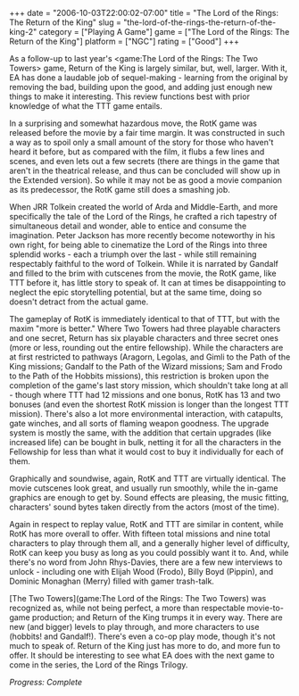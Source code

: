 +++
date = "2006-10-03T22:00:02-07:00"
title = "The Lord of the Rings: The Return of the King"
slug = "the-lord-of-the-rings-the-return-of-the-king-2"
category = ["Playing A Game"]
game = ["The Lord of the Rings: The Return of the King"]
platform = ["NGC"]
rating = ["Good"]
+++

As a follow-up to last year's <game:The Lord of the Rings: The Two Towers> game, Return of the King is largely similar, but, well, larger. With it, EA has done a laudable job of sequel-making - learning from the original by removing the bad, building upon the good, and adding just enough new things to make it interesting. This review functions best with prior knowledge of what the TTT game entails.

In a surprising and somewhat hazardous move, the RotK game was released before the movie by a fair time margin. It was constructed in such a way as to spoil only a small amount of the story for those who haven't heard it before, but as compared with the film, it flubs a few lines and scenes, and even lets out a few secrets (there are things in the game that aren't in the theatrical release, and thus can be concluded will show up in the Extended version). So while it may not be as good a movie companion as its predecessor, the RotK game still does a smashing job.

When JRR Tolkein created the world of Arda and Middle-Earth, and more specifically the tale of the Lord of the Rings, he crafted a rich tapestry of simultaneous detail and wonder, able to entice and consume the imagination. Peter Jackson has more recently become noteworthy in his own right, for being able to cinematize the Lord of the Rings into three splendid works - each a triumph over the last - while still remaining respectably faithful to the word of Tolkein. While it is narrated by Gandalf and filled to the brim with cutscenes from the movie, the RotK game, like TTT before it, has little story to speak of. It can at times be disappointing to neglect the epic storytelling potential, but at the same time, doing so doesn't detract from the actual game.

The gameplay of RotK is immediately identical to that of TTT, but with the maxim "more is better." Where Two Towers had three playable characters and one secret, Return has six playable characters and three secret ones (more or less, rounding out the entire fellowship). While the characters are at first restricted to pathways (Aragorn, Legolas, and Gimli to the Path of the King missions; Gandalf to the Path of the Wizard missions; Sam and Frodo to the Path of the Hobbits missions), this restriction is broken upon the completion of the game's last story mission, which shouldn't take long at all - though where TTT had 12 missions and one bonus, RotK has 13 and two bonuses (and even the shortest RotK mission is longer than the longest TTT mission). There's also a lot more environmental interaction, with catapults, gate winches, and all sorts of flaming weapon goodness. The upgrade system is mostly the same, with the addition that certain upgrades (like increased life) can be bought in bulk, netting it for all the characters in the Fellowship for less than what it would cost to buy it individually for each of them.

Graphically and soundwise, again, RotK and TTT are virtually identical. The movie cutscenes look great, and usually run smoothly, while the in-game graphics are enough to get by. Sound effects are pleasing, the music fitting, characters' sound bytes taken directly from the actors (most of the time).

Again in respect to replay value, RotK and TTT are similar in content, while RotK has more overall to offer. With fifteen total missions and nine total characters to play through them all, and a generally higher level of difficulty, RotK can keep you busy as long as you could possibly want it to. And, while there's no word from John Rhys-Davies, there are a few new interviews to unlock - including one with Elijah Wood (Frodo), Billy Boyd (Pippin), and Dominic Monaghan (Merry) filled with gamer trash-talk.

[The Two Towers](game:The Lord of the Rings: The Two Towers) was recognized as, while not being perfect, a more than respectable movie-to-game production; and Return of the King trumps it in every way. There are new (and bigger) levels to play through, and more characters to use (hobbits! and Gandalf!). There's even a co-op play mode, though it's not much to speak of. Return of the King just has more to do, and more fun to offer. It should be interesting to see what EA does with the next game to come in the series, the Lord of the Rings Trilogy.

<i>Progress: Complete</i>